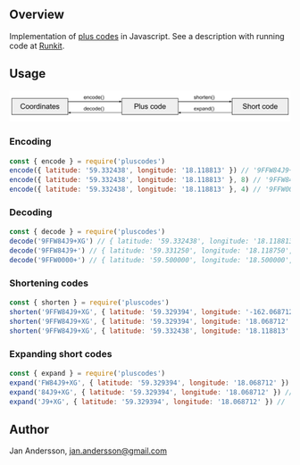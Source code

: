 ## Overview

Implementation of [plus codes](https://plus.codes) in Javascript. See a description with running code at [Runkit](https://runkit.com/janne/5bcba8213b24aa0012bc615b).

## Usage

![Diagram](diagram.svg)

### Encoding

```javascript
const { encode } = require('pluscodes')
encode({ latitude: '59.332438', longitude: '18.118813' }) // '9FFW84J9+XG'
encode({ latitude: '59.332438', longitude: '18.118813' }, 8) // '9FFW84J9+'
encode({ latitude: '59.332438', longitude: '18.118813' }, 4) // '9FFW0000+'
```

### Decoding

```javascript
const { decode } = require('pluscodes')
decode('9FFW84J9+XG') // { latitude: '59.332438', longitude: '18.118813', resolution: 0.000125 }
decode('9FFW84J9+') // { latitude: '59.331250', longitude: '18.118750', resolution: 0.0025 }
decode('9FFW0000+') // { latitude: '59.500000', longitude: '18.500000', resolution: 1 }
```

### Shortening codes

```javascript
const { shorten } = require('pluscodes')
shorten('9FFW84J9+XG', { latitude: '59.329394', longitude: '-162.068712' }) // '9FFW84J9+XG'
shorten('9FFW84J9+XG', { latitude: '59.329394', longitude: '18.068712' }) // '84J9+XG'
shorten('9FFW84J9+XG', { latitude: '59.332438', longitude: '18.118813' }) // 'J9+XG'
```

### Expanding short codes

```javascript
const { expand } = require('pluscodes')
expand('FW84J9+XG', { latitude: '59.329394', longitude: '18.068712' }) // '9FFW84J9+XG'
expand('84J9+XG', { latitude: '59.329394', longitude: '18.068712' }) // '9FFW84J9+XG'
expand('J9+XG', { latitude: '59.329394', longitude: '18.068712' }) // '9FFW83J9+XG'
```

## Author

Jan Andersson, jan.andersson@gmail.com

